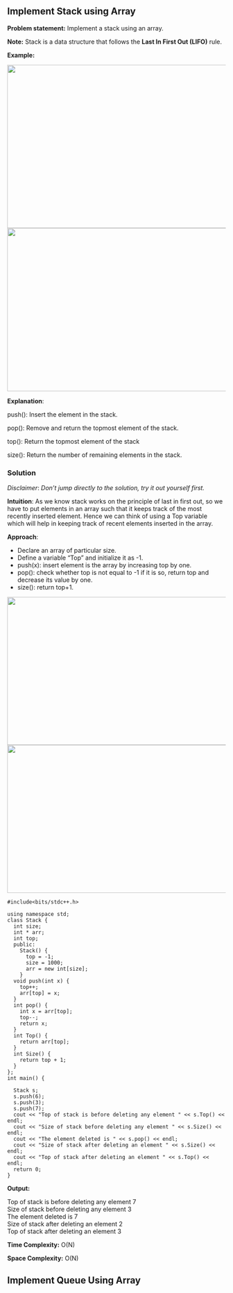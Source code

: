 ## Implement Stack using Array

<p><strong>Problem statement:</strong> Implement a stack using an array.</p>
<p><strong>Note:</strong> Stack is a data structure that follows the <strong>Last In First Out (LIFO)</strong> rule.</p>
<p><strong>Example:</strong> </p>
<p><img class="lazy-loaded" loading="lazy" width="508" height="376" src="https://lh5.googleusercontent.com/38iOcYEofTjzGa7IlFmJVWv_2SJ5eCsdcqqNqLSur4JOk3t7X7elCFdP95KWzyr0JpyFrys8i9_QiGpdntURNzVZA3m79cc7GnWViG2-FpUwpxThzb_OCFeXqiGIMyaKgBA96RQm" data-lazy-type="image" data-src="https://lh5.googleusercontent.com/38iOcYEofTjzGa7IlFmJVWv_2SJ5eCsdcqqNqLSur4JOk3t7X7elCFdP95KWzyr0JpyFrys8i9_QiGpdntURNzVZA3m79cc7GnWViG2-FpUwpxThzb_OCFeXqiGIMyaKgBA96RQm"><noscript><img loading="lazy" width="508" height="376" src="https://lh5.googleusercontent.com/38iOcYEofTjzGa7IlFmJVWv_2SJ5eCsdcqqNqLSur4JOk3t7X7elCFdP95KWzyr0JpyFrys8i9_QiGpdntURNzVZA3m79cc7GnWViG2-FpUwpxThzb_OCFeXqiGIMyaKgBA96RQm"></noscript></p>
<p><strong>Explanation</strong>:&nbsp;</p>
<p>push(): Insert the element in the stack.</p>
<p>pop(): Remove and return the topmost element of the stack.</p>
<p>top(): Return the topmost element of the stack</p>
<p>size(): Return the number of remaining elements in the stack.</p>
<h3><strong>Solution</strong></h3>
<p class="has-vivid-red-color has-text-color"><em>Disclaimer</em>: <em>Don’t jump directly to the solution, try it out yourself first.</em></p>
<p><strong>Intuition</strong>: As we know stack works on the principle of last in first out, so we have to put elements in an array such that it keeps track of the most recently inserted element. Hence we can think of using a Top variable which will help in keeping track of recent elements inserted in the array.</p>
<p><strong>Approach</strong>:</p>
<ul><li>Declare an array of particular size.</li><li>Define a variable “Top” and initialize it as -1.</li><li>push(x): insert element is the array by increasing top by one.</li><li>pop(): check whether top is not equal to -1 if it is so, return top and decrease its value by one.</li><li>size(): return top+1.</li></ul>
<p><img class="lazy-loaded" loading="lazy" width="536" height="341" src="https://lh5.googleusercontent.com/Tf5F14Aod0nLRLP3iZtOf3VwFCOUSKaGusVMfpbtUU4pU9zb9QRbqQ8s_Uvue2RGpmsBlI4cgQALk08_7cVrxx1UW_RrULS-sPnCyriqnD8jXdFRZbU6nDP1GOgm6dCFgceVUhpq" data-lazy-type="image" data-src="https://lh5.googleusercontent.com/Tf5F14Aod0nLRLP3iZtOf3VwFCOUSKaGusVMfpbtUU4pU9zb9QRbqQ8s_Uvue2RGpmsBlI4cgQALk08_7cVrxx1UW_RrULS-sPnCyriqnD8jXdFRZbU6nDP1GOgm6dCFgceVUhpq"><noscript><img loading="lazy" width="536" height="341" src="https://lh5.googleusercontent.com/Tf5F14Aod0nLRLP3iZtOf3VwFCOUSKaGusVMfpbtUU4pU9zb9QRbqQ8s_Uvue2RGpmsBlI4cgQALk08_7cVrxx1UW_RrULS-sPnCyriqnD8jXdFRZbU6nDP1GOgm6dCFgceVUhpq"></noscript></p>

```
#include<bits/stdc++.h>

using namespace std;
class Stack {
  int size;
  int * arr;
  int top;
  public:
    Stack() {
      top = -1;
      size = 1000;
      arr = new int[size];
    }
  void push(int x) {
    top++;
    arr[top] = x;
  }
  int pop() {
    int x = arr[top];
    top--;
    return x;
  }
  int Top() {
    return arr[top];
  }
  int Size() {
    return top + 1;
  }
};
int main() {

  Stack s;
  s.push(6);
  s.push(3);
  s.push(7);
  cout << "Top of stack is before deleting any element " << s.Top() << endl;
  cout << "Size of stack before deleting any element " << s.Size() << endl;
  cout << "The element deleted is " << s.pop() << endl;
  cout << "Size of stack after deleting an element " << s.Size() << endl;
  cout << "Top of stack after deleting an element " << s.Top() << endl;
  return 0;
}
```

<p><strong>Output:</strong></p>
<p>Top of stack is before deleting any element 7<br>Size of stack before deleting any element 3<br>The element deleted is 7<br>Size of stack after deleting an element 2<br>Top of stack after deleting an element 3</p>
<p><strong>Time Complexity:</strong> O(N)</p>
<p><strong>Space Complexity:</strong> O(N)</p>
</div></div></div>
</div>
</article>

## Implement Queue Using Array
